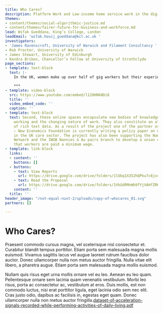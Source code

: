 ```yaml
---
title: Who Cares?
description: Platform Work and Low-income home service work in the digital economy
themes:
- content/themes/social-algorithmic-justice.md
- content/themes/fairer-future-for-business-and-workforce.md
lead: Wifak Gueddana, King’s College, London
leadEmail: 'wifak.houij_gueddana@kcl.ac.uk '
investigators:
- 'James Ravenscroft, University of Warwick and Filament Consultancy '
- Rob Procter, University of Warwick
- James Stewart, University of Edinburgh
- Kendra Briken, Chancellor’s Fellow at University of Strathclyde
page_sections:
- template: text-block
  text: |-
    In the UK, women make up over half of gig workers but their experiences have been largely overlooked in public debates. The project aimed to identify challenges and opportunities for migrant and BAME women and other vulnerable groups using platforms in the gig economy.The project captured micro-stories – snapshots from workers’ lives – that illustrated some of the issues experienced and created visualisations to provide synthetic overviews of workers’ networks and analyze conversations in context. The project showed how the nature and extent of this digital labour is often hidden and deemed unproductive.

    ***
- template: video-block
  src: https://www.youtube.com/embed/l120HNkNDi8
  title: ''
  video_embed_code: ''
  caption: ''
- template: text-block
  text: Second, these online spaces encapsulate new bodies of knowledge on platform
    working and the changing nature of work. They also constitute an alternative source
    of rich text data. As a result of the project one of the partner organizations
    – New Economics Foundation is currently writing a policy paper on digital transformations
    in the UK care sector. The project has also been supporting the Nanny Solidarity
    Network and the IWGB Nannies & Au pairs branch to develop a union campaign demanding
    that workers are paid a minimum wage.
- template: link-block
  links:
  - content: ''
    buttons: []
  - buttons:
    - text: View Reports
      url: https://drive.google.com/drive/folders/1lUbq1X352hQPku7c6jxci7JdQE1OE532
    - text: Read the Proposal
      url: https://drive.google.com/drive/folders/1VkGdRMnWb9fYjVAHfZRHAg09pCHmcMG4
    content: ''
  title: ''
header_image: "/not-equal-nuxt-2/uploads/copy-of-whocares_01.svg"
partners: []

---
```

# Who Cares?

Praesent commodo cursus magna, vel scelerisque nisl consectetur et. Curabitur blandit tempus porttitor. Etiam porta sem malesuada magna mollis euismod. Vivamus sagittis lacus vel augue laoreet rutrum faucibus dolor auctor. Donec ullamcorper nulla non metus auctor fringilla. Nulla vitae elit libero, a pharetra augue. Etiam porta sem malesuada magna mollis euismod.

Nullam quis risus eget urna mollis ornare vel eu leo. Aenean eu leo quam. Pellentesque ornare sem lacinia quam venenatis vestibulum. Morbi leo risus, porta ac consectetur ac, vestibulum at eros. Duis mollis, est non commodo luctus, nisi erat porttitor ligula, eget lacinia odio sem nec elit. Cras justo odio, dapibus ac facilisis in, egestas eget quam. Donec ullamcorper nulla non metus auctor fringilla.[dataset-of-acceleration-signals-recorded-while-performing-activities-of-daily-living.pdf](/not-equal-nuxt-2/uploads/dataset-of-acceleration-signals-recorded-while-performing-activities-of-daily-living.pdf "dataset-of-acceleration-signals-recorded-while-performing-activities-of-daily-living.pdf")